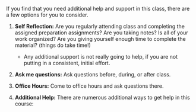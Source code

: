 If you find that you need additional help and support in this class, there are a few options for you to consider.

1. **Self Reflection:** Are you regularly attending class and completing the assigned preparation assignments? Are you taking notes? Is all of your work organized? Are you giving yourself enough time to complete the material?  (things do take time!)

    - Any additional support is not really going to help, if you are not putting in a consistent, initial effort.

2. **Ask me questions:** Ask questions before, during, or after class.

3. **Office Hours:** Come to office hours and ask questions there.

4. **Additional Help:** There are numerous additional ways to get help in this course:


```{tableofcontents}
```

